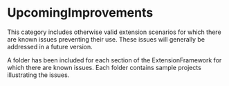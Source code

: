 # UpcomingImprovements

This category includes otherwise valid extension scenarios for which there are known issues preventing their use. These issues will generally be addressed in a future version.

A folder has been included for each section of the ExtensionFramework for which there are known issues. Each folder contains sample projects illustrating the issues.